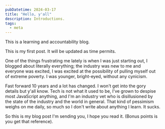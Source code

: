 ```yaml
---
pubDatetime: 2024-03-17
title: "Hello, y'all"
description: Introductions.
tags:
  - meta
---
```


This is a learning and accountability blog.

This is my first post. It will be updated as time permits.

One of the things frustrating me lately is when I was just starting out, I blogged about literally everything; the industry was new to me and everyone was excited, I was excited at the possibility of pulling myself out of extreme poverty. I was younger, bright-eyed, without any cynicism.

Fast forward 10 years and a lot has changed. I won't get into the gory details but y'all know. Tech is not what it used to be, I've grown to despise most JavaScript anything, and I'm an industry vet who is disillusioned by the state of the industry and the world in general. That kind of pessimism weighs on me daily, so much so I don't write about anything I learn. It sucks.

So this is my blog post I'm sending you, I hope you read it. (Bonus points is you get that reference).
